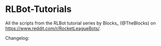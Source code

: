 # RLBot-Tutorials
All the scripts from the RLBot tutorial series by Blocks_ (@TheBlocks) on https://www.reddit.com/r/RocketLeagueBots/.

Changelog:

